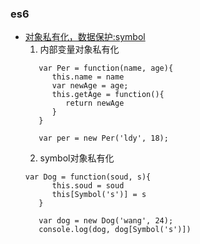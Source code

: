 ### es6

-  [对象私有化，数据保护:symbol](./symbol.js)
   1. 内部变量对象私有化
   ```
      var Per = function(name, age){
         this.name = name
         var newAge = age;
         this.getAge = function(){
            return newAge
         }
      }

      var per = new Per('ldy', 18);
   ```
   2. symbol对象私有化
   ```
   var Dog = function(soud, s){
         this.soud = soud
         this[Symbol('s')] = s
      }

      var dog = new Dog('wang', 24);
      console.log(dog, dog[Symbol('s')])
   ```